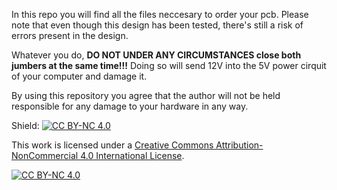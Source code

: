 In this repo you will find all the files neccesary to order your pcb.
Please note that even though this design has been tested, there's still a risk of errors present in the design.

Whatever you do, <B>DO NOT UNDER ANY CIRCUMSTANCES close both jumbers at the same time!!!</B>
Doing so will send 12V into the 5V power cirquit of your computer and damage it.

By using this repository you agree that the author will not be held responsible for any damage to your hardware in any way.

Shield: [![CC BY-NC 4.0][cc-by-nc-shield]][cc-by-nc]

This work is licensed under a
[Creative Commons Attribution-NonCommercial 4.0 International License][cc-by-nc].

[![CC BY-NC 4.0][cc-by-nc-image]][cc-by-nc]

[cc-by-nc]: https://creativecommons.org/licenses/by-nc/4.0/
[cc-by-nc-image]: https://licensebuttons.net/l/by-nc/4.0/88x31.png
[cc-by-nc-shield]: https://img.shields.io/badge/License-CC%20BY--NC%204.0-lightgrey.svg
